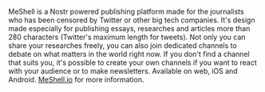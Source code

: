 MeShell is a Nostr powered publishing platform made for the journalists who has been censored by Twitter or other big tech companies.
It's design made especially for publishing essays, researches and articles more than 280 characters (Twitter's maximum length for tweets).
Not only you can share your researches freely, you can also join dedicated channels to debate on what matters in the world right now.
If you don't find a channel that suits you, it's possible to create your own channels if you want to react with your audience or to make newsletters.
Available on web, iOS and Android.
[MeShell.io](https://meshell.io) for more information.
